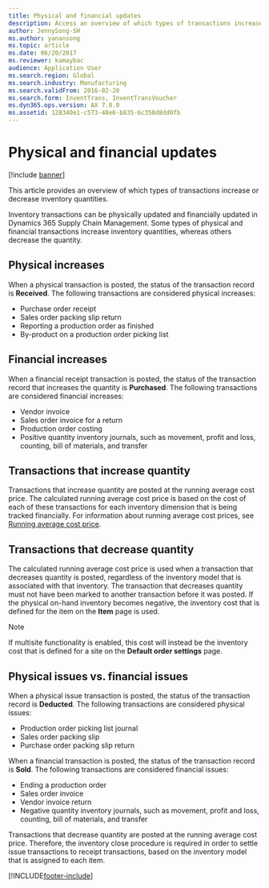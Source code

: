 ```yaml
---
title: Physical and financial updates
description: Access an overview of which types of transactions increase or decrease inventory quantities, including overviews on physical and financial increases. 
author: JennySong-SH
ms.author: yanansong
ms.topic: article
ms.date: 06/20/2017
ms.reviewer: kamaybac
audience: Application User
ms.search.region: Global
ms.search.industry: Manufacturing
ms.search.validFrom: 2016-02-28
ms.search.form: InventTrans, InventTransVoucher
ms.dyn365.ops.version: AX 7.0.0
ms.assetid: 128340e1-c573-48e6-b835-6c350d8dd0fb
---
```


# Physical and financial updates

[!include [banner](../includes/banner.md)]

This article provides an overview of which types of transactions increase or decrease inventory quantities. 

Inventory transactions can be physically updated and financially updated in Dynamics 365 Supply Chain Management. Some types of physical and financial transactions increase inventory quantities, whereas others decrease the quantity.

## Physical increases
When a physical transaction is posted, the status of the transaction record is **Received**. The following transactions are considered physical increases:

-   Purchase order receipt
-   Sales order packing slip return
-   Reporting a production order as finished
-   By-product on a production order picking list

## Financial increases
When a financial receipt transaction is posted, the status of the transaction record that increases the quantity is **Purchased**. The following transactions are considered financial increases:

-   Vendor invoice
-   Sales order invoice for a return
-   Production order costing
-   Positive quantity inventory journals, such as movement, profit and loss, counting, bill of materials, and transfer

## Transactions that increase quantity
Transactions that increase quantity are posted at the running average cost price. The calculated running average cost price is based on the cost of each of these transactions for each inventory dimension that is being tracked financially. For information about running average cost prices, see [Running average cost price](running-average-cost-price.md).

## Transactions that decrease quantity
The calculated running average cost price is used  when a transaction that decreases quantity is posted, regardless of the inventory model that is associated with that inventory. The transaction that decreases quantity must not have been marked to another transaction before it was posted. If the physical on-hand inventory becomes negative, the inventory cost that is defined for the item on the **Item** page is used. 

> [!NOTE]
> If multisite functionality is enabled, this cost will instead be the inventory cost that is defined for a site on the **Default order settings** page.

## Physical issues vs. financial issues
When a physical issue transaction is posted, the status of the transaction record is **Deducted**. The following transactions are considered physical issues:

-   Production order picking list journal
-   Sales order packing slip
-   Purchase order packing slip return

When a financial transaction is posted, the status of the transaction record is **Sold**. The following transactions are considered financial issues:

-   Ending a production order
-   Sales order invoice
-   Vendor invoice return
-   Negative quantity inventory journals, such as movement, profit and loss, counting, bill of materials, and transfer

Transactions that decrease quantity are posted at the running average cost price. Therefore, the inventory close procedure is required in order to settle issue transactions to receipt transactions, based on the inventory model that is assigned to each item.


[!INCLUDE[footer-include](../../includes/footer-banner.md)]